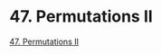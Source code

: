 # 47. Permutations II

[47. Permutations II](https://leetcode.com/problems/permutations-ii/description/)